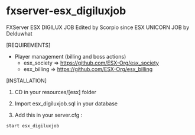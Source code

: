 # fxserver-esx_digiluxjob

FXServer ESX DIGILUX JOB Edited by Scorpio since ESX UNICORN JOB by Delduwhat


[REQUIREMENTS]

* Player management (billing and boss actions)
  * esx_society => https://github.com/ESX-Org/esx_society
  * esx_billing => https://github.com/ESX-Org/esx_billing

[INSTALLATION]

1) CD in your resources/[esx] folder

3) Import esx_digiluxjob.sql in your database

4) Add this in your server.cfg :

```
start esx_digiluxjob
```